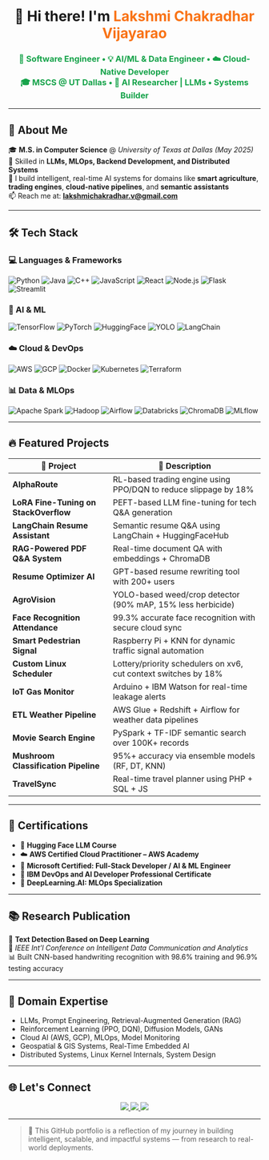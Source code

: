 <h1 align="center">🎯 Hi there! I'm <span style="color:#F97316;">Lakshmi Chakradhar Vijayarao</span></h1>

<h3 align="center" style="color:#16A34A;">
  🚀 Software Engineer • 💡 AI/ML & Data Engineer • ☁️ Cloud-Native Developer <br/>
  🎓 MSCS @ UT Dallas • 🔬 AI Researcher | LLMs • Systems Builder
</h3>

---

## 🚀 About Me

🎓 **M.S. in Computer Science** @ *University of Texas at Dallas (May 2025)*  
🧠 Skilled in **LLMs, MLOps, Backend Development, and Distributed Systems**  
🌱 I build intelligent, real-time AI systems for domains like **smart agriculture**, **trading engines**, **cloud-native pipelines**, and **semantic assistants**  
📫 Reach me at: **lakshmichakradhar.v@gmail.com**

---

## 🛠️ Tech Stack

### 💻 Languages & Frameworks
![Python](https://img.shields.io/badge/Python-%233776AB?style=for-the-badge&logo=python&logoColor=white)
![Java](https://img.shields.io/badge/Java-%23ED8B00?style=for-the-badge&logo=java&logoColor=white)
![C++](https://img.shields.io/badge/C++-%2300599C?style=for-the-badge&logo=c%2B%2B&logoColor=white)
![JavaScript](https://img.shields.io/badge/JavaScript-%23F7DF1E?style=for-the-badge&logo=javascript&logoColor=black)
![React](https://img.shields.io/badge/React-%2361DAFB?style=for-the-badge&logo=react&logoColor=black)
![Node.js](https://img.shields.io/badge/Node.js-%233C873A?style=for-the-badge&logo=node.js&logoColor=white)
![Flask](https://img.shields.io/badge/Flask-%23000000?style=for-the-badge&logo=flask&logoColor=white)
![Streamlit](https://img.shields.io/badge/Streamlit-FF4B4B?style=for-the-badge&logo=streamlit&logoColor=white)

### 🤖 AI & ML
![TensorFlow](https://img.shields.io/badge/TensorFlow-%23FF6F00?style=for-the-badge&logo=tensorflow&logoColor=white)
![PyTorch](https://img.shields.io/badge/PyTorch-%23EE4C2C?style=for-the-badge&logo=pytorch&logoColor=white)
![HuggingFace](https://img.shields.io/badge/HuggingFace-FFD21F?style=for-the-badge&logo=huggingface&logoColor=black)
![YOLO](https://img.shields.io/badge/YOLOv5-%23EF476F?style=for-the-badge&logo=opencv&logoColor=white)
![LangChain](https://img.shields.io/badge/LangChain-%2313B1F4?style=for-the-badge&logo=langchain&logoColor=white)

### ☁️ Cloud & DevOps
![AWS](https://img.shields.io/badge/AWS-%23FF9900?style=for-the-badge&logo=amazonaws&logoColor=white)
![GCP](https://img.shields.io/badge/GCP-%234285F4?style=for-the-badge&logo=googlecloud&logoColor=white)
![Docker](https://img.shields.io/badge/Docker-%230db7ed?style=for-the-badge&logo=docker&logoColor=white)
![Kubernetes](https://img.shields.io/badge/Kubernetes-%23326CE5?style=for-the-badge&logo=kubernetes&logoColor=white)
![Terraform](https://img.shields.io/badge/Terraform-%235835CC?style=for-the-badge&logo=terraform&logoColor=white)

### 📊 Data & MLOps
![Apache Spark](https://img.shields.io/badge/Spark-%23E25A1C?style=for-the-badge&logo=apachespark&logoColor=white)
![Hadoop](https://img.shields.io/badge/Hadoop-%2366CCFF?style=for-the-badge&logo=apachehadoop&logoColor=black)
![Airflow](https://img.shields.io/badge/Airflow-%23017CEE?style=for-the-badge&logo=apacheairflow&logoColor=white)
![Databricks](https://img.shields.io/badge/Databricks-%23FF3621?style=for-the-badge&logo=databricks&logoColor=white)
![ChromaDB](https://img.shields.io/badge/ChromaDB-%23fefefe?style=for-the-badge&logoColor=black)
![MLflow](https://img.shields.io/badge/MLflow-%2300B4D8?style=for-the-badge&logo=mlflow&logoColor=white)

---

## 🔥 Featured Projects

| 🧠 Project | 🚀 Description |
|-----------|----------------|
| **AlphaRoute** | RL-based trading engine using PPO/DQN to reduce slippage by 18% |
| **LoRA Fine-Tuning on StackOverflow** | PEFT-based LLM fine-tuning for tech Q&A generation |
| **LangChain Resume Assistant** | Semantic resume Q&A using LangChain + HuggingFaceHub |
| **RAG-Powered PDF Q&A System** | Real-time document QA with embeddings + ChromaDB |
| **Resume Optimizer AI** | GPT-based resume rewriting tool with 200+ users |
| **AgroVision** | YOLO-based weed/crop detector (90% mAP, 15% less herbicide) |
| **Face Recognition Attendance** | 99.3% accurate face recognition with secure cloud sync |
| **Smart Pedestrian Signal** | Raspberry Pi + KNN for dynamic traffic signal automation |
| **Custom Linux Scheduler** | Lottery/priority schedulers on xv6, cut context switches by 18% |
| **IoT Gas Monitor** | Arduino + IBM Watson for real-time leakage alerts |
| **ETL Weather Pipeline** | AWS Glue + Redshift + Airflow for weather data pipelines |
| **Movie Search Engine** | PySpark + TF-IDF semantic search over 100K+ records |
| **Mushroom Classification Pipeline** | 95%+ accuracy via ensemble models (RF, DT, KNN) |
| **TravelSync** | Real-time travel planner using PHP + SQL + JS |

---

## 📄 Certifications

- 🤗 **Hugging Face LLM Course**  
- ☁️ **AWS Certified Cloud Practitioner – AWS Academy**  
- 🧠 **Microsoft Certified: Full-Stack Developer / AI & ML Engineer**  
- 🔧 **IBM DevOps and AI Developer Professional Certificate**  
- 🧪 **DeepLearning.AI: MLOps Specialization**

---

## 📚 Research Publication

📖 **Text Detection Based on Deep Learning**  
🧠 *IEEE Int’l Conference on Intelligent Data Communication and Analytics*  
📊 Built CNN-based handwriting recognition with 98.6% training and 96.9% testing accuracy

---

## 🧠 Domain Expertise

- LLMs, Prompt Engineering, Retrieval-Augmented Generation (RAG)  
- Reinforcement Learning (PPO, DQN), Diffusion Models, GANs  
- Cloud AI (AWS, GCP), MLOps, Model Monitoring  
- Geospatial & GIS Systems, Real-Time Embedded AI  
- Distributed Systems, Linux Kernel Internals, System Design

---

## 🌐 Let's Connect

<p align="center">
  <a href="https://www.linkedin.com/in/lakshmichakradharvijayarao/" target="_blank">
    <img src="https://img.shields.io/badge/LinkedIn-0077B5?style=for-the-badge&logo=linkedin&logoColor=white"/>
  </a>
  <a href="mailto:lakshmichakradhar.v@gmail.com">
    <img src="https://img.shields.io/badge/Gmail-EA4335?style=for-the-badge&logo=gmail&logoColor=white"/>
  </a>
  <a href="https://github.com/Lakshmi-Chakradhar-Vijayarao" target="_blank">
    <img src="https://img.shields.io/badge/GitHub-181717?style=for-the-badge&logo=github&logoColor=white"/>
  </a>
</p>

---

> 🎯 This GitHub portfolio is a reflection of my journey in building intelligent, scalable, and impactful systems — from research to real-world deployments.
